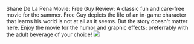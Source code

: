 Shane De La Pena
Movie: Free Guy
Review: A classic fun and care-free movie for the summer. Free Guy depicts the life of an in-game character that learns his world is not at all as it seems. But the story doesn't matter here. Enjoy the movie for the humor and graphic effects; preferrably with the adult beverage of your choice!
<img src='https://static0.colliderimages.com/wordpress/wp-content/uploads/2019/12/free-guy-poster-ryan-reynolds.jpeg'>
